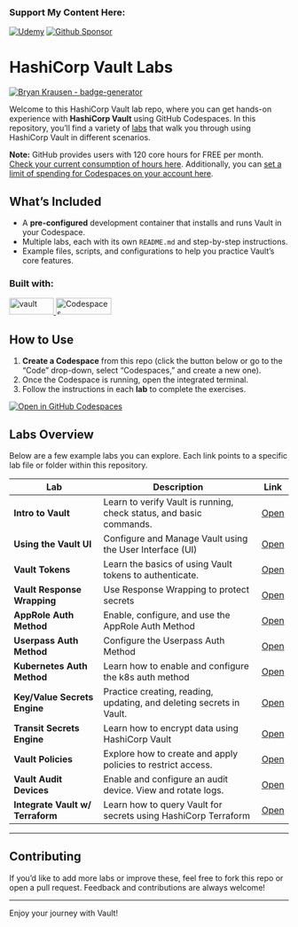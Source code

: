 ### Support My Content Here:

[![Udemy](https://img.shields.io/badge/Udemy-A435F0?style=for-the-badge&logo=Udemy&logoColor=white)](https://btk.me/vb) [![Github Sponsor](https://img.shields.io/badge/sponsor-30363D?style=for-the-badge&logo=GitHub-Sponsors&logoColor=#EA4AAA)](https://github.com/sponsors/btkrausen?frequency=one-time&sponsor=btkrausen)

# HashiCorp Vault Labs

[![Bryan Krausen - badge-generator](https://img.shields.io/static/v1?label=btkrausen&message=Profile&color=blue&logo=github)](https://github.com/btkrausen)

Welcome to this HashiCorp Vault lab repo, where you can get hands-on experience with **HashiCorp Vault** using GitHub Codespaces. In this repository, you’ll find a variety of [labs](./labs) that walk you through using HashiCorp Vault in different scenarios.

**Note:** GitHub provides users with 120 core hours for FREE per month. [Check your current consumption of hours here](https://github.com/settings/billing/summary#:~:text=%240.00-,Codespaces,-Included%20quotas%20reset). Additionally, you can [set a limit of spending for Codespaces on your account here](https://github.com/settings/billing/spending_limit#:~:text=Spending%20limit%20alerts-,Codespaces,-Limit%20spending).

## What’s Included

- A **pre-configured** development container that installs and runs Vault in your Codespace.
- Multiple labs, each with its own `README.md` and step-by-step instructions.
- Example files, scripts, and configurations to help you practice Vault’s core features.

### Built with:

<a href="https://www.vaultproject.io/">
  <img alt="vault" src="https://img.shields.io/badge/Vault-FFD814?style=for-the-badge&logo=Vault&logoColor=black" width="80" height="30" /> <a href="https://github.com/features/codespaces">
  <img alt="Codespaces" src="https://img.shields.io/badge/GitHub-%23121011.svg?style=flat-square&logo=Github&logoColor=white" width="100" height="30" />
</a>

## How to Use

1. **Create a Codespace** from this repo (click the button below or go to the “Code” drop-down, select “Codespaces,” and create a new one).
2. Once the Codespace is running, open the integrated terminal.
3. Follow the instructions in each **lab** to complete the exercises.

[![Open in GitHub Codespaces](https://github.com/codespaces/badge.svg)](https://codespaces.new/btkrausen/vault-codespaces)

## Labs Overview

Below are a few example labs you can explore. Each link points to a specific lab file or folder within this repository.

| **Lab**                          | **Description**                                                      | **Link**                                            |
| -------------------------------- | -------------------------------------------------------------------- | --------------------------------------------------- |
| **Intro to Vault**               | Learn to verify Vault is running, check status, and basic commands.  | [Open](./labs/lab_intro_to_vault.md)                |
| **Using the Vault UI**           | Configure and Manage Vault using the User Interface (UI)             | [Open](./labs/lab_vault_ui)                         |
| **Vault Tokens**                 | Learn the basics of using Vault tokens to authenticate.              | [Open](./labs/lab_vault_tokens.md)                  |
| **Vault Response Wrapping**      | Use Response Wrapping to protect secrets                             | [Open](./labs/lab_response_wrapping.md)             |
| **AppRole Auth Method**          | Enable, configure, and use the AppRole Auth Method                   | [Open](./labs/lab_approle_auth_method.md)           |
| **Userpass Auth Method**         | Configure the Userpass Auth Method                                   | [Open](./labs/lab_userpass_auth_method.md)          |
| **Kubernetes Auth Method**       | Learn how to enable and configure the k8s auth method                | [Open](./labs/lab_kubernetes_auth_method.md)        |
| **Key/Value Secrets Engine**     | Practice creating, reading, updating, and deleting secrets in Vault. | [Open](./labs/lab_kv_secrets_engine.md)             |
| **Transit Secrets Engine**       | Learn how to encrypt data using HashiCorp Vault                      | [Open](./labs/lab_transit_secrets_engine.md)        |
| **Vault Policies**               | Explore how to create and apply policies to restrict access.         | [Open](./labs/lab_vault_policies.md)                |
| **Vault Audit Devices**          | Enable and configure an audit device. View and rotate logs.          | [Open](./labs/lab_audit_devices.md)                 |
| **Integrate Vault w/ Terraform** | Learn how to query Vault for secrets using HashiCorp Terraform       | [Open](./labs/lab_integrate_terraform_and_vault.md) |

---

## Contributing

If you’d like to add more labs or improve these, feel free to fork this repo or open a pull request. Feedback and contributions are always welcome!

---

Enjoy your journey with Vault!
